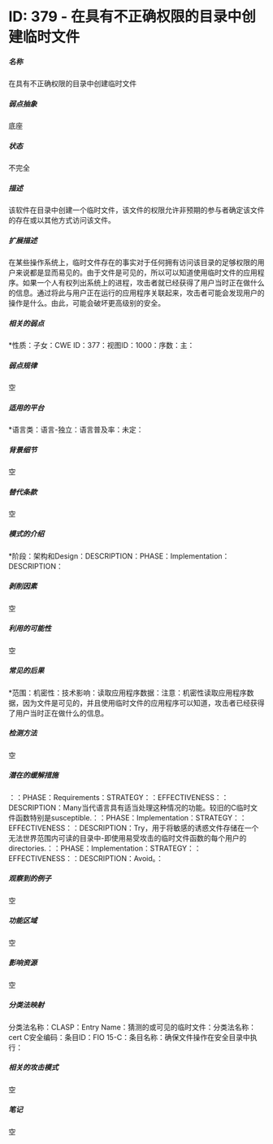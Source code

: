 # ID: 379 - 在具有不正确权限的目录中创建临时文件
<h5>名称</h5>在具有不正确权限的目录中创建临时文件
<h5>弱点抽象</h5>底座
<h5>状态</h5>不完全
<h5>描述</h5>该软件在目录中创建一个临时文件，该文件的权限允许非预期的参与者确定该文件的存在或以其他方式访问该文件。
<h5>扩展描述</h5>在某些操作系统上，临时文件存在的事实对于任何拥有访问该目录的足够权限的用户来说都是显而易见的。由于文件是可见的，所以可以知道使用临时文件的应用程序。如果一个人有权列出系统上的进程，攻击者就已经获得了用户当时正在做什么的信息。通过将此与用户正在运行的应用程序关联起来，攻击者可能会发现用户的操作是什么。由此，可能会破坏更高级别的安全。
<h5>相关的弱点</h5>*性质：子女：CWE ID：377：视图ID：1000：序数：主：
<h5>弱点规律</h5>空
<h5>适用的平台</h5>*语言类：语言-独立：语言普及率：未定：
<h5>背景细节</h5>空
<h5>替代条款</h5>空
<h5>模式的介绍</h5>*阶段：架构和Design：DESCRIPTION：PHASE：Implementation：DESCRIPTION：
<h5>剥削因素</h5>空
<h5>利用的可能性</h5>空
<h5>常见的后果</h5>*范围：机密性：技术影响：读取应用程序数据：注意：机密性读取应用程序数据，因为文件是可见的，并且使用临时文件的应用程序可以知道，攻击者已经获得了用户当时正在做什么的信息。
<h5>检测方法</h5>空
<h5>潜在的缓解措施</h5>：：PHASE：Requirements：STRATEGY：：EFFECTIVENESS：：DESCRIPTION：Many当代语言具有适当处理这种情况的功能。较旧的C临时文件函数特别是susceptible.：：PHASE：Implementation：STRATEGY：：EFFECTIVENESS：：DESCRIPTION：Try，用于将敏感的诱惑文件存储在一个无法世界范围内可读的目录中-即使用易受攻击的临时文件函数的每个用户的directories.：：PHASE：Implementation：STRATEGY：：EFFECTIVENESS：：DESCRIPTION：Avoid。：
<h5>观察到的例子</h5>空
<h5>功能区域</h5>空
<h5>影响资源</h5>空
<h5>分类法映射</h5>分类法名称：CLASP：Entry Name：猜测的或可见的临时文件：分类法名称：cert C安全编码：条目ID：FIO 15-C：条目名称：确保文件操作在安全目录中执行：
<h5>相关的攻击模式</h5>空
<h5>笔记</h5>空

